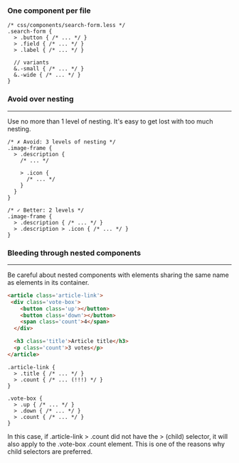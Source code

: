 

### One component per file ###
```less
/* css/components/search-form.less */
.search-form {
  > .button { /* ... */ }
  > .field { /* ... */ }
  > .label { /* ... */ }

  // variants
  &.-small { /* ... */ }
  &.-wide { /* ... */ }
}
```

### Avoid over nesting ###
___
Use no more than 1 level of nesting. It's easy to get lost with too much nesting.


```less/
/* ✗ Avoid: 3 levels of nesting */
.image-frame {
  > .description {
    /* ... */

    > .icon {
      /* ... */
    }
  }
}

/* ✓ Better: 2 levels */
.image-frame {
  > .description { /* ... */ }
  > .description > .icon { /* ... */ }
}
```

### Bleeding through nested components ###
___
Be careful about nested components with elements sharing the same name as elements in its container.

```html
<article class='article-link'>
 <div class='vote-box'>
    <button class='up'></button>
    <button class='down'></button>
    <span class='count'>4</span>
  </div>

  <h3 class='title'>Article title</h3>
  <p class='count'>3 votes</p>
</article>

```

```less
.article-link {
  > .title { /* ... */ }
  > .count { /* ... (!!!) */ }
}

.vote-box {
  > .up { /* ... */ }
  > .down { /* ... */ }
  > .count { /* ... */ }
}
```

In this case, if .article-link > .count did not have the > (child) selector, it will also apply to the .vote-box .count element. This is one of the reasons why child selectors are preferred.
